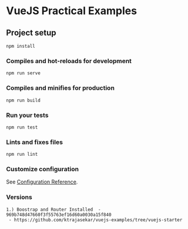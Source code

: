 # VueJS Practical Examples

## Project setup
```
npm install
```

### Compiles and hot-reloads for development
```
npm run serve
```

### Compiles and minifies for production
```
npm run build
```

### Run your tests
```
npm run test
```

### Lints and fixes files
```
npm run lint
```

### Customize configuration
See [Configuration Reference](https://cli.vuejs.org/config/).

### Versions

```
1.) Boostrap and Router Installed  - 969b748d47660f3f55763ef16d60a0030a15f840
 - https://github.com/ktrajasekar/vuejs-examples/tree/vuejs-starter
